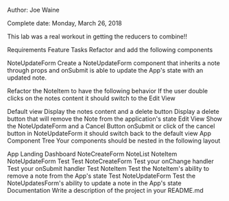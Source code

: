 Author: Joe Waine

Complete date: Monday, March 26, 2018

This lab was a real workout in getting the reducers to combine!!



Requirements
Feature Tasks
Refactor and add the following components

NoteUpdateForm
Create a NoteUpdateForm component that inherits a note through props and onSubmit is able to update the App's state with an updated note.

Refactor the NoteItem to have the following behavior
If the user double clicks on the notes content it should switch to the Edit View

Default view
Display the notes content and a delete button
Display a delete button that will remove the Note from the application's state
Edit View
Show the NoteUpdateForm and a Cancel Button
onSubmit or click of the cancel button in NoteUpdateForm it should switch back to the default view
App Component Tree
Your components should be nested in the following layout

App
  Landing
  Dashboard
   NoteCreateForm
   NoteList
     NoteItem
       NoteUpdateForm
Test
Test NoteCreateForm
Test your onChange handler
Test your onSubmit handler
Test NoteItem
Test the NoteItem's ability to remove a note from the App's state
Test NoteUpdateForm
Test the NoteUpdatesForm's ability to update a note in the App's state
Documentation
Write a description of the project in your README.md